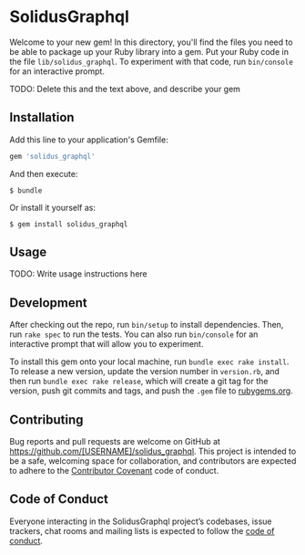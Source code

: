 # SolidusGraphql

Welcome to your new gem! In this directory, you'll find the files you need to be able to package up your Ruby library into a gem. Put your Ruby code in the file `lib/solidus_graphql`. To experiment with that code, run `bin/console` for an interactive prompt.

TODO: Delete this and the text above, and describe your gem

## Installation

Add this line to your application's Gemfile:

```ruby
gem 'solidus_graphql'
```

And then execute:

    $ bundle

Or install it yourself as:

    $ gem install solidus_graphql

## Usage

TODO: Write usage instructions here

## Development

After checking out the repo, run `bin/setup` to install dependencies. Then, run `rake spec` to run the tests. You can also run `bin/console` for an interactive prompt that will allow you to experiment.

To install this gem onto your local machine, run `bundle exec rake install`. To release a new version, update the version number in `version.rb`, and then run `bundle exec rake release`, which will create a git tag for the version, push git commits and tags, and push the `.gem` file to [rubygems.org](https://rubygems.org).

## Contributing

Bug reports and pull requests are welcome on GitHub at https://github.com/[USERNAME]/solidus_graphql. This project is intended to be a safe, welcoming space for collaboration, and contributors are expected to adhere to the [Contributor Covenant](http://contributor-covenant.org) code of conduct.

## Code of Conduct

Everyone interacting in the SolidusGraphql project’s codebases, issue trackers, chat rooms and mailing lists is expected to follow the [code of conduct](https://github.com/[USERNAME]/solidus_graphql/blob/master/CODE_OF_CONDUCT.md).
